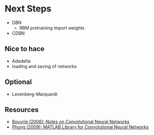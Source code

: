 # Next Steps

* DBN
  * RBM pretraining import weights
* CDBN

## Nice to hace

* Adadelta
* loading and saving of networks

## Optional

* Levenberg-Marquardt

## Resources

* [Bouvrie (2006): Notes on Convolutional Neural Networks](http://cogprints.org/5869/1/cnn_tutorial.pdf)
* [Phung (2009): MATLAB Library for Convolutional Neural Networks](http://www.uow.edu.au/~phung/docs/cnn-matlab/cnn-matlab.pdf)
